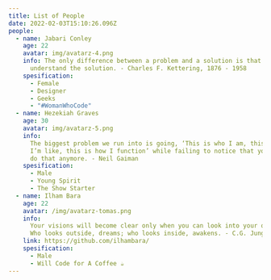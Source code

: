 ```yaml
---
title: List of People
date: 2022-02-03T15:10:26.096Z
people:
  - name: Jabari Conley
    age: 22
    avatar: img/avatarz-4.png
    info: The only difference between a problem and a solution is that people
      understand the solution. - Charles F. Kettering, 1876 - 1958
    spesification:
      - Female
      - Designer
      - Geeks
      - "#WomanWhoCode"
  - name: Hezekiah Graves
    age: 30
    avatar: img/avatarz-5.png
    info:
      The biggest problem we run into is going, ‘This is who I am, this is what
      I’m like, this is how I function’ while failing to notice that you don’t
      do that anymore. - Neil Gaiman
    spesification:
      - Male
      - Young Spirit
      - The Show Starter
  - name: Ilham Bara
    age: 22
    avatar: /img/avatarz-tomas.png
    info:
      Your visions will become clear only when you can look into your own heart.
      Who looks outside, dreams; who looks inside, awakens. - C.G. Jung
    link: https://github.com/ilhambara/
    spesification:
      - Male
      - Will Code for A Coffee ☕️
---
```

